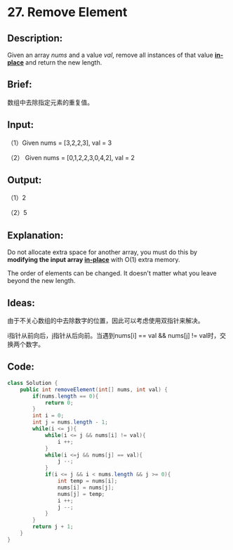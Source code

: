# 27. Remove Element

## Description:

Given an array *nums* and a value *val*, remove all instances of that value [**in-place**](https://en.wikipedia.org/wiki/In-place_algorithm) and return the new length.

## Brief:

数组中去除指定元素的重复值。

## Input:

（1）Given nums = [3,2,2,3], val = 3

（2） Given nums = [0,1,2,2,3,0,4,2], val = 2

## Output:

（1）2

（2）5

## Explanation:

Do not allocate extra space for another array, you must do this by **modifying the input array [in-place](https://en.wikipedia.org/wiki/In-place_algorithm)** with O(1) extra memory.

The order of elements can be changed. It doesn't matter what you leave beyond the new length.

## Ideas:

由于不关心数组的中去除数字的位置，因此可以考虑使用双指针来解决。

i指针从前向后，j指针从后向前。当遇到nums[i] == val && nums[j] != val时，交换两个数字。 

## Code:

```java
class Solution {
    public int removeElement(int[] nums, int val) {
        if(nums.length == 0){
            return 0;
        }
        int i = 0;
        int j = nums.length - 1;
        while(i <= j){
            while(i <= j && nums[i] != val){
                i ++;
            }
            while(i <=j && nums[j] == val){
                j --;
            }
            if(i <= j && i < nums.length && j >= 0){
                int temp = nums[i];
                nums[i] = nums[j];
                nums[j] = temp;
                i ++;
                j --;
            }
        }
        return j + 1;
    }
}
```

